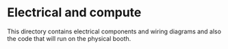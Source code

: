 # Electrical and compute

This directory contains electrical components and wiring diagrams and also the code that will run on the physical booth.
